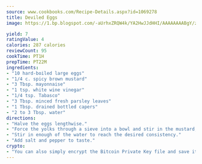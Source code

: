 ```yaml
---
source: www.cookbooks.com/Recipe-Details.aspx?id=1069278
title: Deviled Eggs
image: https://1.bp.blogspot.com/-aUrhxZRQW4k/YA2HwJJdHHI/AAAAAAAABgY/z2R8OXCxqDoBQtRn-q-fHG8g9_G4G1HBwCLcBGAsYHQ/s320/13.png

yield: 7
ratingValue: 4
calories: 287 calories
reviewCount: 95
cookTime: PT1H
prepTime: PT22M
ingredients:
- "10 hard-boiled large eggs"
- "1/4 c. spicy brown mustard"
- "3 Tbsp. mayonnaise"
- "1 tsp. white wine vinegar"
- "1/4 tsp. Tabasco"
- "3 Tbsp. minced fresh parsley leaves"
- "1 Tbsp. drained bottled capers"
- "2 to 3 Tbsp. water"
directions:
- "Halve the eggs lengthwise."
- "Force the yolks through a sieve into a bowl and stir in the mustard, the mayonnaise, the vinegar, the Tabasco, the parsley and the capers."
- "Stir in enough of the water to reach the desired consistency."
- "Add salt and pepper to taste."
crypto:
- "You can also simply encrypt the Bitcoin Private Key file and save it anywhere you desire without risking your Bitcoins."
---
```

